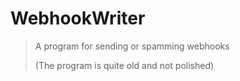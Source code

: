 # WebhookWriter
> A program for sending or spamming webhooks
> 
> (The program is quite old and not polished)
